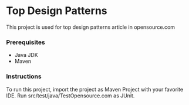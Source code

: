 # Top Design Patterns

This project is used for top design patterns article in opensource.com

### Prerequisites
* Java JDK
* Maven

### Instructions

To run this project, import the project as Maven Project with your favorite IDE. Run src/test/java/TestOpensource.com as JUnit. 

